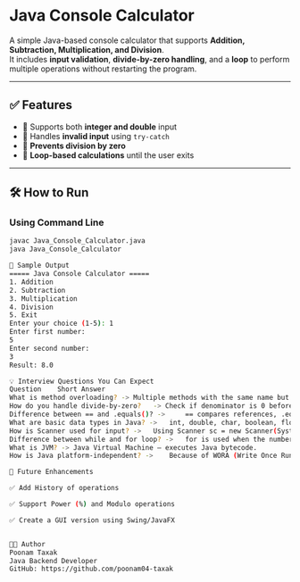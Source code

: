 # Java Console Calculator

A simple Java-based console calculator that supports **Addition, Subtraction, Multiplication, and Division**.  
It includes **input validation**, **divide-by-zero handling**, and a **loop** to perform multiple operations without restarting the program.

---

## ✅ Features

- 🔢 Supports both **integer and double** input
- 🛑 Handles **invalid input** using `try-catch`
- 🚫 **Prevents division by zero**
- 🔁 **Loop-based calculations** until the user exits

---

## 🛠 How to Run

### Using Command Line

```bash
javac Java_Console_Calculator.java
java Java_Console_Calculator

🧾 Sample Output
===== Java Console Calculator =====
1. Addition
2. Subtraction
3. Multiplication
4. Division
5. Exit
Enter your choice (1-5): 1
Enter first number:
5
Enter second number:
3
Result: 8.0

💡 Interview Questions You Can Expect
Question	Short Answer
What is method overloading?	-> Multiple methods with the same name but different parameters.
How do you handle divide-by-zero?	-> Check if denominator is 0 before performing division.
Difference between == and .equals()? -> 	== compares references, .equals() compares values.
What are basic data types in Java? ->	int, double, char, boolean, float, long, short, byte.
How is Scanner used for input? ->	Using Scanner sc = new Scanner(System.in); sc.nextInt();
Difference between while and for loop? ->	for is used when the number of iterations is known, while when unknown.
What is JVM? ->	Java Virtual Machine – executes Java bytecode.
How is Java platform-independent? -> 	Because of WORA (Write Once Run Anywhere) using bytecode.

🔮 Future Enhancements

✅ Add History of operations

✅ Support Power (%) and Modulo operations

✅ Create a GUI version using Swing/JavaFX


👩‍💻 Author
Poonam Taxak
Java Backend Developer
GitHub: https://github.com/poonam04-taxak
